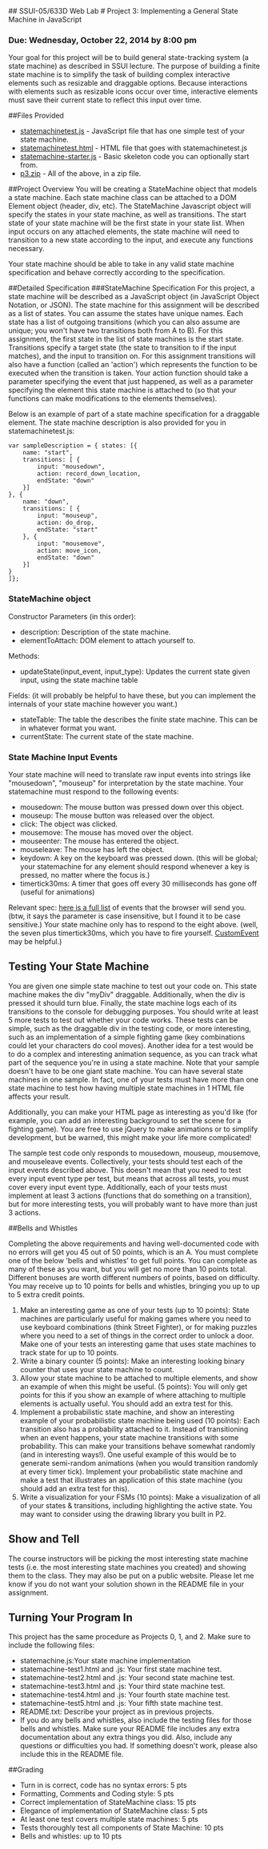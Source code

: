 <link href="../stylesheets/GitHub2.css" rel="stylesheet"></link>
## SSUI-05/633D Web Lab
# Project 3:
Implementing a General State Machine in JavaScript

### Due: Wednesday, October 22, 2014 by 8:00 pm
Your goal for this project will be to build general state-tracking system (a state machine) as described in SSUI lecture. The purpose of building a finite state machine is to simplify the task of building complex interactive elements such as resizable and draggable options. Because interactions with elements such as resizable icons occur over time, interactive elements must save their current state to reflect this input over time.

##Files Provided
- [statemachinetest.js](statemachinetest.js) - JavaScript file that has one simple test of your state machine.
- [statemachinetest.html](statemachinetest.html) - HTML file that goes with statemachinetest.js
- [statemachine-starter.js](statemachine-starter.js) - Basic skeleton code you can optionally start from.
- [p3.zip](p3.zip) - All of the above, in a zip file.

##Project Overview
You will be creating a StateMachine object that models a state machine. Each state machine class can be attached to a DOM Element object (header, div, etc). The StateMachine Javascript object will specify the states in your state machine, as well as transitions. The start state of your state machine will be the first state in your state list. When input occurs on any attached elements, the state machine will need to transition to a new state according to the input, and execute any functions necessary.

Your state machine should be able to take in any valid state machine specification and behave correctly according to the specification.

##Detailed Specification
###StateMachine Specification
For this project, a state machine will be described as a JavaScript object (in JavaScript Object Notation, or JSON). The state machine for this assignment will be described as a list of states. You can assume the states have unique names. Each state has a list of outgoing transitions (which you can also assume are unique; you won't have two transitions both from A to B). For this assignment, the first state in the list of state machines is the start state. Transitions specify a target state (the state to transition to if the input matches), and the input to transition on. For this assignment transitions will also have a function (called an 'action') which represents the function to be executed when the transition is taken. Your action function should take a parameter specifying the event that just happened, as well as a
parameter specifying the element this state machine is attached to (so that your functions can make modifications to the elements themselves).

Below is an example of part of a state machine specification for a draggable element. The state machine description is also provided for you in statemachinetest.js:


    var sampleDescription = { states: [{
        name: "start",
        transitions: [ {
            input: "mousedown",
            action: record_down_location,
            endState: "down"
        }]    
    }, {
        name: "down",
        transitions: [ {
            input: "mouseup",
            action: do_drop,
            endState: "start"
        }, {
            input: "mousemove",
            action: move_icon,
            endState: "down"
        }]
    }
    ]};

### StateMachine object

Constructor Parameters (in this order):

- description: Description of the state machine.
- elementToAttach: DOM element to attach yourself to.

Methods:

- updateState(input\_event, input\_type): Updates the current state given input, using the state machine table

Fields: (it will probably be helpful to have these, but you can implement the internals of your state machine however you want.)

- stateTable: The table the describes the finite state machine. This can be in whatever format you want.
- currentState: The current state of the state machine.

### State Machine Input Events
Your state machine will need to translate raw input events into strings like "mousedown", "mouseup" for interpretation by the state machine. Your statemachine must respond to the following events:

- mousedown: The mouse button was pressed down over this object.
- mouseup: The mouse button was released over the object.
- click: The object was clicked.
- mousemove: The mouse has moved over the object.
- mouseenter: The mouse has entered the object.
- mouseleave: The mouse has left the object.
- keydown: A key on the keyboard was pressed down. (this will be global; your statemachine for any element should respond whenever a key is pressed, no matter where the focus is.)
- timertick30ms: A timer that goes off every 30 milliseconds has gone off (useful for animations)

Relevant spec: [here is a full list](https://developer.mozilla.org/en-US/docs/Web/Events) of events that the browser will send you. (btw, it says the parameter is case insensitive, but I found it to be case sensitive.) Your state machine only has to respond to the eight above. (well, the seven plus timertick30ms, which you have to fire yourself. [CustomEvent](https://developer.mozilla.org/en-US/docs/Web/API/CustomEvent) may be helpful.)

## Testing Your State Machine

You are given one simple state machine to test out your code on. This state machine makes the div "myDiv" draggable. Additionally, when the div is pressed it should turn blue. Finally, the state machine logs each of its transitions to the console for debugging purposes.  You should write at least 5 more tests to test out whether your code works. These tests can be simple, such as the draggable div in the testing code, or more interesting, such as an implementation of a simple fighting game (key combinations could let your characters do cool moves). Another idea for a test would be to do a complex and interesting animation sequence, as you can track what part of the sequence you're in using a state machine. Note that your sample doesn't have to be one giant state machine. You can have several state machines in one sample. In fact, one of your tests must have more than one state machine to test how having multiple state machines in 1 HTML file affects your result.  

Additionally, you can make your HTML page as interesting as you'd like (for example, you can add an interesting background to set the scene for a fighting game). You are free to use jQuery to make animations or to simplify development, but be warned, this might make your life more complicated!

The sample test code only responds to mousedown, mouseup, mousemove, and mouseleave events. Collectively, your tests should test each of the input events described above. This doesn't mean that you need to test every input event type per test, but means that across all tests, you must cover every input event type.  Additionally, each of your tests must implement at least 3 actions (functions that do something on a transition), but for more interesting tests, you will probably want to have more than just 3 actions.

##Bells and Whistles

Completing the above requirements and having well-documented code with no errors will get you 45 out of 50 points, which is an A. You must complete one of the below 'bells and whistles' to get full points. You can complete as many of these as you want, but you will get no more than 10 points total. Different bonuses are worth different numbers of points, based on difficulty. You may receive up to 10 points for bells and whistles, bringing you up to up to 5 extra credit points.  

1. Make an interesting game as one of your tests (up to 10 points): State machines are particularly useful for making games where you need to use keyboard combinations (think Street Fighter), or for making puzzles where you need to a set of things in the correct order to unlock a door. Make one of your tests an interesting game that uses state machines to track state for up to 10 points.
2. Write a binary counter (5 points): Make an interesting looking binary counter that uses your state machine to count.
3. Allow your state machine to be attached to multiple elements, and show an example of when this might be useful. (5 points): You will only get points for this if you show an example of where attaching to multiple elements is actually useful. You should add an extra test for this.
4. Implement a probabilistic state machine, and show an interesting example of your probabilistic state machine being used (10 points): Each transition also has a probability attached to it. Instead of transitioning when an event happens, your state machine transitions with some probability. This can make your transitions behave somewhat randomly (and in interesting ways!). One useful example of this would be to generate semi-random animations (when you would transition randomly at every timer tick). Implement your probabilistic state machine and make a test that illustrates an application of this state machine (you should add an extra test for this).
5. Write a visualization for your FSMs (10 points): Make a visualization of all of your states & transitions, including highlighting the active state. You may want to consider using the drawing library you built in P2.

## Show and Tell
The course instructors will be picking the most interesting state machine tests (i.e. the most interesting state machines you created) and showing them to the class. They may also be put on a public website. Please let me know if you do not want your solution shown in the README file in your assignment.

## Turning Your Program In
This project has the same procedure as Projects 0, 1, and 2. Make sure to include the following files:

- statemachine.js:Your state machine implementation
- statemachine-test1.html and .js: Your first state machine test.
- statemachine-test2.html and .js: Your second state machine test.
- statemachine-test3.html and .js: Your third state machine test.
- statemachine-test4.html and .js: Your fourth state machine test.
- statemachine-test5.html and .js: Your fifth state machine test.
- README.txt: Describe your project as in previous projects.
- If you do any bells and whistles, also include the testing files for those bells and whistles. Make sure your README file includes any extra documentation about any extra things you did. Also, include any questions or difficulties you had. If something doesn't work, please also include this in the README file.


##Grading
- Turn in is correct, code has no syntax errors: 5 pts
- Formatting, Comments and Coding style: 5 pts
- Correct implementation of StateMachine class: 15 pts
- Elegance of implementation of StateMachine class: 5 pts
- At least one test covers multiple state machines: 5 pts
- Tests thoroughly test all components of State Machine: 10 pts
- Bells and whistles: up to 10 pts
